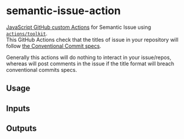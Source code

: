 # semantic-issue-action
[JavaScript GitHub custom Actions](https://docs.github.com/en/actions/sharing-automations/creating-actions/creating-a-javascript-action) for Semantic Issue using [`actions/toolkit`](https://github.com/actions/toolkit). \
This GitHub Actions check that the titles of issue in your repository will follow [the Conventional Commit specs](https://www.conventionalcommits.org/en/v1.0.0/#specification).

Generally this actions will do nothing to interact in your issue/repos, whereas will post comments in the issue if the title format will breach conventional commits specs.

## Usage

## Inputs

## Outputs

